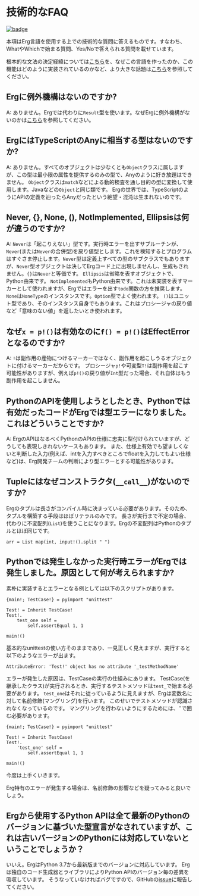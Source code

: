 # 技術的なFAQ

[![badge](https://img.shields.io/endpoint.svg?url=https%3A%2F%2Fgezf7g7pd5.execute-api.ap-northeast-1.amazonaws.com%2Fdefault%2Fsource_up_to_date%3Fowner%3Derg-lang%26repos%3Derg%26ref%3Dmain%26path%3Ddoc/EN/faq_technical.md%26commit_hash%3D1b3d7827bb770459475e4102c6f5c43d8ad79ae4)](https://gezf7g7pd5.execute-api.ap-northeast-1.amazonaws.com/default/source_up_to_date?owner=erg-lang&repos=erg&ref=main&path=doc/EN/faq_technical.md&commit_hash=1b3d7827bb770459475e4102c6f5c43d8ad79ae4)

本項はErg言語を使用する上での技術的な質問に答えるものです。すなわち、WhatやWhichで始まる質問、Yes/Noで答えられる質問を載せています。

根本的な文法の決定経緯については[こちら](./faq_syntax.md)を、なぜこの言語を作ったのか、この機能はどのように実装されているのかなど、より大きな話題は[こちら](./faq_general.md)を参照してください。

## Ergに例外機構はないのですか?

A: ありません。Ergでは代わりに`Result`型を使います。なぜErgに例外機構がないのかは[こちら](./faq_syntax.md#なぜergには例外機構がないのですか)を参照してください。

## ErgにはTypeScriptのAnyに相当する型はないのですか?

A: ありません。すべてのオブジェクトは少なくとも`Object`クラスに属しますが、この型は最小限の属性を提供するのみの型で、Anyのように好き放題はできません。
`Object`クラスは`match`などによる動的検査を通し目的の型に変換して使用します。Javaなどの`Object`と同じ類です。
Ergの世界では、TypeScriptのようにAPIの定義を辿ったらAnyだったという絶望・混沌は生まれないのです。

## Never, {}, None, (), NotImplemented, Ellipsisは何が違うのですか?

A: `Never`は「起こりえない」型です。実行時エラーを出すサブルーチンが、`Never`(または`Never`の合併型)を戻り値型とします。これを検知するとプログラムはすぐさま停止します。`Never`型は定義上すべての型のサブクラスでもありますが、`Never`型オブジェクトは決してErgコード上に出現しませんし、生成もされません。`{}`は`Never`と等価です。
`Ellipsis`は省略を表すオブジェクトで、Python由来です。
`NotImplemented`もPython由来です。これは未実装を表すマーカーとして使われますが、Ergではエラーを出す`todo`関数の方を推奨します。
`None`は`NoneType`のインスタンスです。`Option`型でよく使われます。
`()`はユニット型であり、そのインスタンス自身でもあります。これはプロシージャの戻り値など「意味のない値」を返したいとき使われます。

## なぜ`x = p!()`は有効なのに`f() = p!()`はEffectErrorとなるのですか?

A: `!`は副作用の産物につけるマーカーではなく、副作用を起こしうるオブジェクトに付けるマーカーだからです。
プロシージャ`p!`や可変型`T!`は副作用を起こす可能性がありますが、例えば`p!()`の戻り値が`Int`型だった場合、それ自体はもう副作用を起こしません。

## PythonのAPIを使用しようとしたとき、Pythonでは有効だったコードがErgでは型エラーになりました。これはどういうことですか?

A: ErgのAPIはなるべくPythonのAPIの仕様に忠実に型付けられていますが、どうしても表現しきれないケースもあります。
また、仕様上有効でも望ましくないと判断した入力(例えば、intを入力すべきところでfloatを入力してもよい仕様など)は、Erg開発チームの判断により型エラーとする可能性があります。

## Tupleにはなぜコンストラクタ(`__call__`)がないのですか?

Ergのタプルは長さがコンパイル時に決まっている必要があります。そのため、タプルを構築する手段はほぼリテラルのみです。
長さが実行まで不定の場合、代わりに不変配列(`List`)を使うことになります。Ergの不変配列はPythonのタプルとほぼ同じです。

```erg
arr = List map(int, input!().split " ")
```

## Pythonでは発生しなかった実行時エラーがErgでは発生しました。原因として何が考えられますか?

素朴に実装するとエラーとなる例としては以下のスクリプトがあります。

```erg
{main!; TestCase!} = pyimport "unittest"

Test! = Inherit TestCase!
Test!.
    test_one self =
        self.assertEqual 1, 1

main!()
```

基本的なunittestの使い方そのままであり、一見正しく見えますが、実行すると以下のようなエラーが出ます。

```console
AttributeError: 'Test!' object has no attribute '_testMethodName'
```

エラーが発生した原因は、TestCaseの実行の仕組みにあります。
TestCase(を継承したクラス)が実行されるとき、実行するテストメソッドは`test_`で始まる必要があります。
`test_one`はそれに従っているように見えますが、Ergは変数名に対して名前修飾(マングリング)を行います。
このせいでテストメソッドが認識されなくなっているのです。
マングリングを行わないようにするためには、''で囲む必要があります。

```erg
{main!; TestCase!} = pyimport "unittest"

Test! = Inherit TestCase!
Test!.
    'test_one' self =
        self.assertEqual 1, 1

main!()
```

今度は上手くいきます。

Erg特有のエラーが発生する場合は、名前修飾の影響などを疑ってみると良いでしょう。

## Ergから使用するPython APIは全て最新のPythonのバージョンに基づいた型宣言がなされていますが、これは古いバージョンのPythonには対応していないということでしょうか？

いいえ。ErgはPython 3.7から最新版までのバージョンに対応しています。
Ergは独自のコード生成器とライブラリによりPython APIのバージョン毎の差異を吸収しています。
そうなっていなければバグですので、GitHubの[issue](https://github.com/erg-lang/erg/issues/new)に報告してください。
